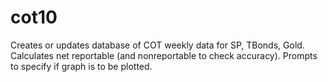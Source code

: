 # cot10

Creates or updates database of COT weekly data for SP, TBonds, Gold.
Calculates net reportable (and nonreportable to check accuracy).
Prompts to specify if graph is to be plotted.
